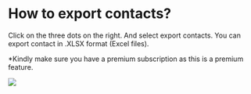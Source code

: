 # How to export contacts?

<p class="no-margin">Click on the three dots on the right. And select export contacts. You can export contact in .XLSX format (Excel files).</p>
<p class="no-margin"></p>
<p class="no-margin">*Kindly make sure you have a premium subscription as this is a premium feature.</p>
<p class="no-margin"></p>
<div class="intercom-container"><img src="/assets/img/teams-pro/image_80.png"></div>



